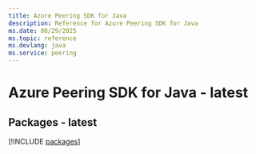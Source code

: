 ```yaml
---
title: Azure Peering SDK for Java
description: Reference for Azure Peering SDK for Java
ms.date: 08/29/2025
ms.topic: reference
ms.devlang: java
ms.service: peering
---
```

# Azure Peering SDK for Java - latest
## Packages - latest
[!INCLUDE [packages](peering-index.md)]